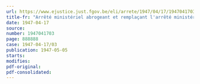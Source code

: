 ```yaml
---
url: https://www.ejustice.just.fgov.be/eli/arrete/1947/04/17/1947041703/justel
title-fr: "Arrêté ministériel abrogeant et remplaçant l'arrêté ministériel du 29 décembre 1946, abrogeant et remplaçant les dispositions de l'arrêté ministériel du 3 mai 1946, règlementant la production et la distribution des produits chimiques, peintures, vernis, émaux, produits de beauté et produits d'entretien (Abrogé par AM 19-09-1949, art. 1)"
date: 1947-04-17
source:
number: 1947041703
page: 888888
case: 1947-04-17/03
publication: 1947-05-05
starts:
modifies:
pdf-original:
pdf-consolidated:
---
```


